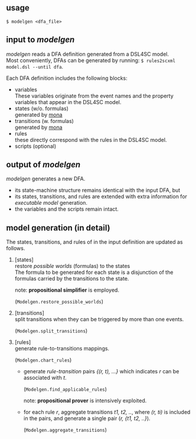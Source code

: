## usage

```
$ modelgen <dfa_file>
```

## input to _modelgen_

_modelgen_ reads a DFA definition generated from a DSL4SC model.  
Most conveniently, DFAs can be generated by running:
`$ rules2scxml model.dsl --until dfa`.

Each DFA definition includes the following blocks:

- variables  
  These variables originate from the event names and the property variables that appear in the DSL4SC model.
- states (w/o. formulas)  
  generated by [mona](http://www.brics.dk/mona/)
- transitions (w. formulas)  
  generated by [mona](http://www.brics.dk/mona/)
- rules  
  these directly correspond with the rules in the DSL4SC model.
- scripts (optional)

## output of _modelgen_

_modelgen_ generates a new DFA.

- its state-machine structure remains identical with the input DFA, but
- its states, transitions, and rules are extended with extra information
  for _executable model_ generation.
- the variables and the scripts remain intact.

## model generation (in detail)

The states, transitions, and rules of in the input definition are updated as follows.

1. [states]  
   restore _possible worlds_ (formulas) to the states  
   The formula to be generated for each state is
   a disjunction of the formulas carried by the transitions to the state.

   note: **propositional simplifier** is employed.

   (`Modelgen.restore_possible_worlds`)

1. [transitions]  
   split transitions when they can be triggered by more than one events.  

   (`Modelgen.split_transitions`)

1. [rules]  
   generate rule-to-transitions mappings.

   (`Modelgen.chart_rules`)

   - generate _rule-transition_ pairs _{(r, t), ...}_
     which indicates _r_ can be associated with _t_.  

     (`Modelgen.find_applicable_rules`)  

     note: **propositional prover** is intensively exploited.

   - for each rule _r_, aggregate transitions _t1, t2, .._,
     where _(r, ti)_ is included in the pairs,
     and generate a single pair (_r, {t1, t2, ..}_).  

     (`Modelgen.aggregate_transitions`)  
